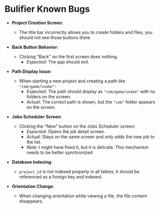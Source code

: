 # Bulifier Known Bugs

- **Project Creation Screen**:
   - The title bar incorrectly allows you to create folders and files, you should not see those buttons there

- **Back Button Behavior**:
   - Clicking "Back" on the first screen does nothing.
      - *Expected*: The app should exit.

- **Path Display Issue**:
   - When starting a new project and creating a path like `"com/game/snake"`:
      - *Expected*: The path should display as `"com/game/snake"` with no folders on the screen.
      - *Actual*: The correct path is shown, but the `"com"` folder appears on the screen.

- **Jobs Scheduler Screen**:
   - Clicking the "New" button on the Jobs Scheduler screen:
      - *Expected*: Opens the job detail screen.
      - *Actual*: Stays on the same screen and only adds the new job to the list.
      - *Note*: I might have fixed it, but it is delicate. This mechanism needs to be better synchronized  

- **Database Indexing**:
   - `project_id` is not indexed properly in all tables; it should be referenced as a foreign key and indexed.

- **Orientation Change**:
   - When changing orientation while viewing a file, the file content disappears.
